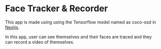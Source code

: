 # Face Tracker & Recorder

This app is made using using the Tensorflow model named as coco-ssd in [Nextjs](https://nextjs.org).

In this app, user can see themselves and their faces are traced and they can record a video of themselves.